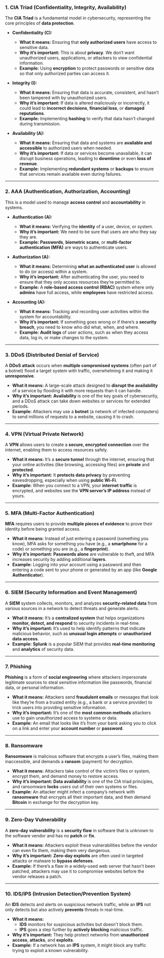### **1. CIA Triad (Confidentiality, Integrity, Availability)**

The **CIA Triad** is a fundamental model in cybersecurity, representing the core principles of **data protection**.

- **Confidentiality (C):**
    
    - **What it means:** Ensuring that **only authorized users** have access to sensitive data.
    - **Why it’s important:** This is about **privacy**. We don’t want unauthorized users, applications, or attackers to view confidential information.
    - **Example:** Using **encryption** to protect passwords or sensitive data so that only authorized parties can access it.
- **Integrity (I):**
    
    - **What it means:** Ensuring that data is accurate, consistent, and hasn’t been tampered with by unauthorized users.
    - **Why it’s important:** If data is altered maliciously or incorrectly, it could lead to **incorrect decisions**, **financial loss**, or **damaged reputations**.
    - **Example:** Implementing **hashing** to verify that data hasn’t changed during transmission.
- **Availability (A):**
    
    - **What it means:** Ensuring that data and systems are **available and accessible** to authorized users when needed.
    - **Why it’s important:** If data or services become unavailable, it can disrupt business operations, leading to **downtime** or even **loss of revenue**.
    - **Example:** Implementing **redundant systems** or **backups** to ensure that services remain available even during failures.

---

### **2. AAA (Authentication, Authorization, Accounting)**

This is a model used to manage **access control** and **accountability** in systems.

- **Authentication (A):**
    
    - **What it means:** Verifying the **identity** of a user, device, or system.
    - **Why it’s important:** We need to be sure that users are who they say they are.
    - **Example:** **Passwords**, **biometric scans**, or **multi-factor authentication (MFA)** are ways to authenticate users.
- **Authorization (A):**
    
    - **What it means:** Determining **what an authenticated user** is allowed to do (or access) within a system.
    - **Why it’s important:** After authenticating the user, you need to ensure that they only access resources they’re permitted to.
    - **Example:** A **role-based access control (RBAC)** system where only **admins** have full access, while **employees** have restricted access.
- **Accounting (A):**
    
    - **What it means:** Tracking and recording user activities within the system for accountability.
    - **Why it’s important:** If something goes wrong or if there’s a **security breach**, you need to know who did what, when, and where.
    - **Example:** **Audit logs** of user actions, such as when they access data, log in, or make changes to the system.

---

### **3. DDoS (Distributed Denial of Service)**

A **DDoS attack** occurs when **multiple compromised systems** (often part of a botnet) flood a target system with traffic, overwhelming it and making it **unresponsive**.

- **What it means:** A large-scale attack designed to **disrupt the availability** of a service by flooding it with more requests than it can handle.
- **Why it’s important:** **Availability** is one of the key goals of cybersecurity, and a DDoS attack can take down websites or services for extended periods.
- **Example:** Attackers may use a **botnet** (a network of infected computers) to send millions of requests to a website, causing it to crash.

---

### **4. VPN (Virtual Private Network)**

A **VPN** allows users to create a **secure, encrypted connection** over the internet, enabling them to access resources safely.

- **What it means:** It’s a **secure tunnel** through the internet, ensuring that your online activities (like browsing, accessing files) are **private** and **protected**.
- **Why it’s important:** It **protects data privacy** by preventing eavesdropping, especially when using **public Wi-Fi**.
- **Example:** When you connect to a VPN, your **internet traffic** is encrypted, and websites see the **VPN server’s IP address** instead of yours.

---

### **5. MFA (Multi-Factor Authentication)**

**MFA** requires users to provide **multiple pieces of evidence** to prove their identity before being granted access.

- **What it means:** Instead of just entering a password (something you know), MFA asks for something you have (e.g., a **smartphone** for a code) or something you are (e.g., a **fingerprint**).
- **Why it’s important:** **Passwords alone** are vulnerable to theft, and MFA increases security by adding additional **layers**.
- **Example:** Logging into your account using a password and then entering a code sent to your phone or generated by an app (like **Google Authenticator**).

---

### **6. SIEM (Security Information and Event Management)**

A **SIEM** system collects, monitors, and analyzes **security-related data** from various sources in a network to detect threats and generate alerts.

- **What it means:** It’s a **centralized system** that helps organizations **monitor, detect, and respond** to security incidents in real-time.
- **Why it’s important:** It’s used to help identify patterns that indicate malicious behavior, such as **unusual login attempts** or **unauthorized data access**.
- **Example:** **Splunk** is a popular SIEM that provides **real-time monitoring** and **analytics** of security data.

---

### **7. Phishing**

**Phishing** is a form of **social engineering** where attackers impersonate legitimate sources to steal sensitive information like passwords, financial data, or personal information.

- **What it means:** Attackers send **fraudulent emails** or messages that look like they’re from a trusted entity (e.g., a bank or a service provider) to trick users into providing sensitive information.
- **Why it’s important:** It’s one of the **most common methods** attackers use to gain unauthorized access to systems or data.
- **Example:** An email that looks like it’s from your bank asking you to click on a link and enter your **account number** or **password**.

---

### **8. Ransomware**

**Ransomware** is malicious software that encrypts a user’s files, making them inaccessible, and demands a **ransom** (payment) for decryption.

- **What it means:** Attackers take control of the victim’s files or system, encrypt them, and demand money to restore access.
- **Why it’s important:** **Data availability** is one of the CIA triad principles, and ransomware **locks** users out of their own systems or files.
- **Example:** An attacker might infect a company’s network with **ransomware** that encrypts all their important data, and then demand **Bitcoin** in exchange for the decryption key.

---

### **9. Zero-Day Vulnerability**

A **zero-day vulnerability** is a **security flaw** in software that is unknown to the software vendor and has no **patch** or **fix**.

- **What it means:** Attackers exploit these vulnerabilities before the vendor can even fix them, making them very dangerous.
- **Why it’s important:** **Zero-day exploits** are often used in targeted attacks or malware to **bypass defenses**.
- **Example:** If there’s a flaw in a widely-used web server that hasn’t been patched, attackers may use it to compromise websites before the vendor releases a patch.

---

### **10. IDS/IPS (Intrusion Detection/Prevention System)**

An **IDS** detects and alerts on suspicious network traffic, while an **IPS** not only detects but also actively **prevents** threats in real-time.

- **What it means:**
    - **IDS** monitors for suspicious activities but doesn't block them.
    - **IPS** goes a step further by **actively blocking** malicious traffic.
- **Why it’s important:** They help protect networks from **unauthorized access**, **attacks**, and **exploits**.
- **Example:** If a network has an **IPS** system, it might block any traffic trying to exploit a known vulnerability.